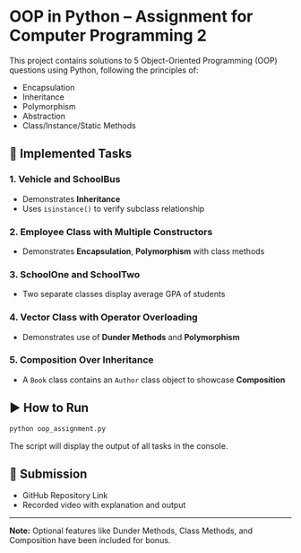 # OOP in Python – Assignment for Computer Programming 2

This project contains solutions to 5 Object-Oriented Programming (OOP) questions using Python, following the principles of:

- Encapsulation
- Inheritance
- Polymorphism
- Abstraction
- Class/Instance/Static Methods

## 🔧 Implemented Tasks

### 1. Vehicle and SchoolBus
- Demonstrates **Inheritance**
- Uses `isinstance()` to verify subclass relationship

### 2. Employee Class with Multiple Constructors
- Demonstrates **Encapsulation**, **Polymorphism** with class methods

### 3. SchoolOne and SchoolTwo
- Two separate classes display average GPA of students

### 4. Vector Class with Operator Overloading
- Demonstrates use of **Dunder Methods** and **Polymorphism**

### 5. Composition Over Inheritance
- A `Book` class contains an `Author` class object to showcase **Composition**

## ▶️ How to Run

```bash
python oop_assignment.py
```

The script will display the output of all tasks in the console.

## 📁 Submission
- GitHub Repository Link
- Recorded video with explanation and output

---

**Note:** Optional features like Dunder Methods, Class Methods, and Composition have been included for bonus.
